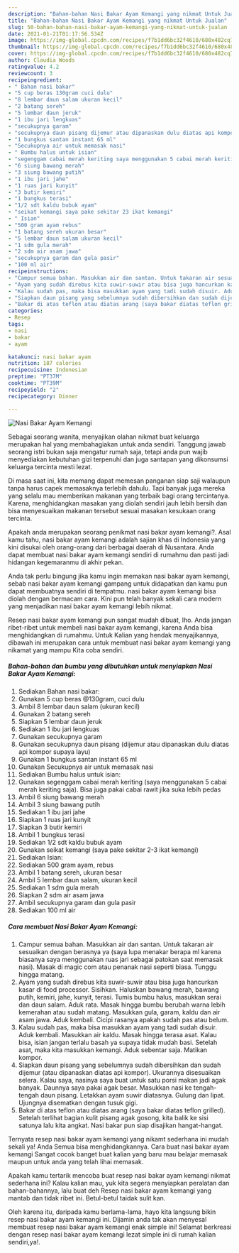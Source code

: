 ```yaml
---
description: "Bahan-bahan Nasi Bakar Ayam Kemangi yang nikmat Untuk Jualan"
title: "Bahan-bahan Nasi Bakar Ayam Kemangi yang nikmat Untuk Jualan"
slug: 50-bahan-bahan-nasi-bakar-ayam-kemangi-yang-nikmat-untuk-jualan
date: 2021-01-21T01:17:56.534Z
image: https://img-global.cpcdn.com/recipes/f7b1dd6bc32f4610/680x482cq70/nasi-bakar-ayam-kemangi-foto-resep-utama.jpg
thumbnail: https://img-global.cpcdn.com/recipes/f7b1dd6bc32f4610/680x482cq70/nasi-bakar-ayam-kemangi-foto-resep-utama.jpg
cover: https://img-global.cpcdn.com/recipes/f7b1dd6bc32f4610/680x482cq70/nasi-bakar-ayam-kemangi-foto-resep-utama.jpg
author: Claudia Woods
ratingvalue: 4.2
reviewcount: 3
recipeingredient:
- " Bahan nasi bakar"
- "5 cup beras 130gram cuci dulu"
- "8 lembar daun salam ukuran kecil"
- "2 batang sereh"
- "5 lembar daun jeruk"
- "1 ibu jari lengkuas"
- "secukupnya garam"
- "secukupnya daun pisang dijemur atau dipanaskan dulu diatas api kompor supaya layu"
- "1 bungkus santan instant 65 ml"
- "Secukupnya air untuk memasak nasi"
- " Bumbu halus untuk isian"
- "segenggam cabai merah keriting saya menggunakan 5 cabai merah keriting saja Bisa juga pakai cabai rawit jika suka lebih pedas"
- "6 siung bawang merah"
- "3 siung bawang putih"
- "1 ibu jari jahe"
- "1 ruas jari kunyit"
- "3 butir kemiri"
- "1 bungkus terasi"
- "1/2 sdt kaldu bubuk ayam"
- "seikat kemangi saya pake sekitar 23 ikat kemangi"
- " Isian"
- "500 gram ayam rebus"
- "1 batang sereh ukuran besar"
- "5 lembar daun salam ukuran kecil"
- "1 sdm gula merah"
- "2 sdm air asam jawa"
- "secukupnya garam dan gula pasir"
- "100 ml air"
recipeinstructions:
- "Campur semua bahan. Masukkan air dan santan. Untuk takaran air sesuaikan dengan berasnya ya (saya lupa menakar berapa ml karena biasanya saya menggunakan ruas jari sebagai patokan saat memasak nasi). Masak di magic com atau penanak nasi seperti biasa. Tunggu hingga matang."
- "Ayam yang sudah direbus kita suwir-suwir atau bisa juga hancurkan kasar di food processor. Sisihkan. Haluskan bawang merah, bawang putih, kemiri, jahe, kunyit, terasi. Tumis bumbu halus, masukkan serai dan daun salam. Aduk rata. Masak hingga bumbu berubah warna lebih kemerahan atau sudah matang. Masukkan gula, garam, kaldu dan air asam jawa. Aduk kembali. Cicipi rasanya apakah sudah pas atau belum."
- "Kalau sudah pas, maka bisa masukkan ayam yang tadi sudah disuir. Aduk kembali. Masukkan air kaldu. Masak hingga terasa asat. Kalau bisa, isian jangan terlalu basah ya supaya tidak mudah basi. Setelah asat, maka kita masukkan kemangi. Aduk sebentar saja. Matikan kompor."
- "Siapkan daun pisang yang sebelumnya sudah dibersihkan dan sudah dijemur (atau dipanaskan diatas api kompor). Ukurannya disesuaikan selera. Kalau saya, nasinya saya buat untuk satu porsi makan jadi agak banyak. Daunnya saya pakai agak besar. Masukkan nasi ke tengah-tengah daun pisang. Letakkan ayam suwir diatasnya. Gulung dan lipat. Ujungnya disematkan dengan tusuk gigi."
- "Bakar di atas teflon atau diatas arang (saya bakar diatas teflon grilled). Setelah terlihat bagian kulit pisang agak gosong, kita balik ke sisi satunya lalu kita angkat. Nasi bakar pun siap disajikan hangat-hangat."
categories:
- Resep
tags:
- nasi
- bakar
- ayam

katakunci: nasi bakar ayam 
nutrition: 187 calories
recipecuisine: Indonesian
preptime: "PT37M"
cooktime: "PT39M"
recipeyield: "2"
recipecategory: Dinner

---
```



![Nasi Bakar Ayam Kemangi](https://img-global.cpcdn.com/recipes/f7b1dd6bc32f4610/680x482cq70/nasi-bakar-ayam-kemangi-foto-resep-utama.jpg)

Sebagai seorang wanita, menyajikan olahan nikmat buat keluarga merupakan hal yang membahagiakan untuk anda sendiri. Tanggung jawab seorang istri bukan saja mengatur rumah saja, tetapi anda pun wajib menyediakan kebutuhan gizi terpenuhi dan juga santapan yang dikonsumsi keluarga tercinta mesti lezat.

Di masa  saat ini, kita memang dapat memesan panganan siap saji walaupun tanpa harus capek memasaknya terlebih dahulu. Tapi banyak juga mereka yang selalu mau memberikan makanan yang terbaik bagi orang tercintanya. Karena, menghidangkan masakan yang diolah sendiri jauh lebih bersih dan bisa menyesuaikan makanan tersebut sesuai masakan kesukaan orang tercinta. 



Apakah anda merupakan seorang penikmat nasi bakar ayam kemangi?. Asal kamu tahu, nasi bakar ayam kemangi adalah sajian khas di Indonesia yang kini disukai oleh orang-orang dari berbagai daerah di Nusantara. Anda dapat membuat nasi bakar ayam kemangi sendiri di rumahmu dan pasti jadi hidangan kegemaranmu di akhir pekan.

Anda tak perlu bingung jika kamu ingin memakan nasi bakar ayam kemangi, sebab nasi bakar ayam kemangi gampang untuk didapatkan dan kamu pun dapat membuatnya sendiri di tempatmu. nasi bakar ayam kemangi bisa diolah dengan bermacam cara. Kini pun telah banyak sekali cara modern yang menjadikan nasi bakar ayam kemangi lebih nikmat.

Resep nasi bakar ayam kemangi pun sangat mudah dibuat, lho. Anda jangan ribet-ribet untuk membeli nasi bakar ayam kemangi, karena Anda bisa menghidangkan di rumahmu. Untuk Kalian yang hendak menyajikannya, dibawah ini merupakan cara untuk membuat nasi bakar ayam kemangi yang nikamat yang mampu Kita coba sendiri.

<!--inarticleads1-->

##### Bahan-bahan dan bumbu yang dibutuhkan untuk menyiapkan Nasi Bakar Ayam Kemangi:

1. Sediakan  Bahan nasi bakar:
1. Gunakan 5 cup beras @130gram, cuci dulu
1. Ambil 8 lembar daun salam (ukuran kecil)
1. Gunakan 2 batang sereh
1. Siapkan 5 lembar daun jeruk
1. Sediakan 1 ibu jari lengkuas
1. Gunakan secukupnya garam
1. Gunakan secukupnya daun pisang (dijemur atau dipanaskan dulu diatas api kompor supaya layu)
1. Gunakan 1 bungkus santan instant 65 ml
1. Gunakan Secukupnya air untuk memasak nasi
1. Sediakan  Bumbu halus untuk isian:
1. Gunakan segenggam cabai merah keriting (saya menggunakan 5 cabai merah keriting saja). Bisa juga pakai cabai rawit jika suka lebih pedas
1. Ambil 6 siung bawang merah
1. Ambil 3 siung bawang putih
1. Sediakan 1 ibu jari jahe
1. Siapkan 1 ruas jari kunyit
1. Siapkan 3 butir kemiri
1. Ambil 1 bungkus terasi
1. Sediakan 1/2 sdt kaldu bubuk ayam
1. Gunakan seikat kemangi (saya pake sekitar 2-3 ikat kemangi)
1. Sediakan  Isian:
1. Sediakan 500 gram ayam, rebus
1. Ambil 1 batang sereh, ukuran besar
1. Ambil 5 lembar daun salam, ukuran kecil
1. Sediakan 1 sdm gula merah
1. Siapkan 2 sdm air asam jawa
1. Ambil secukupnya garam dan gula pasir
1. Sediakan 100 ml air




<!--inarticleads2-->

##### Cara membuat Nasi Bakar Ayam Kemangi:

1. Campur semua bahan. Masukkan air dan santan. Untuk takaran air sesuaikan dengan berasnya ya (saya lupa menakar berapa ml karena biasanya saya menggunakan ruas jari sebagai patokan saat memasak nasi). Masak di magic com atau penanak nasi seperti biasa. Tunggu hingga matang.
1. Ayam yang sudah direbus kita suwir-suwir atau bisa juga hancurkan kasar di food processor. Sisihkan. Haluskan bawang merah, bawang putih, kemiri, jahe, kunyit, terasi. Tumis bumbu halus, masukkan serai dan daun salam. Aduk rata. Masak hingga bumbu berubah warna lebih kemerahan atau sudah matang. Masukkan gula, garam, kaldu dan air asam jawa. Aduk kembali. Cicipi rasanya apakah sudah pas atau belum.
1. Kalau sudah pas, maka bisa masukkan ayam yang tadi sudah disuir. Aduk kembali. Masukkan air kaldu. Masak hingga terasa asat. Kalau bisa, isian jangan terlalu basah ya supaya tidak mudah basi. Setelah asat, maka kita masukkan kemangi. Aduk sebentar saja. Matikan kompor.
1. Siapkan daun pisang yang sebelumnya sudah dibersihkan dan sudah dijemur (atau dipanaskan diatas api kompor). Ukurannya disesuaikan selera. Kalau saya, nasinya saya buat untuk satu porsi makan jadi agak banyak. Daunnya saya pakai agak besar. Masukkan nasi ke tengah-tengah daun pisang. Letakkan ayam suwir diatasnya. Gulung dan lipat. Ujungnya disematkan dengan tusuk gigi.
1. Bakar di atas teflon atau diatas arang (saya bakar diatas teflon grilled). Setelah terlihat bagian kulit pisang agak gosong, kita balik ke sisi satunya lalu kita angkat. Nasi bakar pun siap disajikan hangat-hangat.




Ternyata resep nasi bakar ayam kemangi yang nikamt sederhana ini mudah sekali ya! Anda Semua bisa menghidangkannya. Cara buat nasi bakar ayam kemangi Sangat cocok banget buat kalian yang baru mau belajar memasak maupun untuk anda yang telah lihai memasak.

Apakah kamu tertarik mencoba buat resep nasi bakar ayam kemangi nikmat sederhana ini? Kalau kalian mau, yuk kita segera menyiapkan peralatan dan bahan-bahannya, lalu buat deh Resep nasi bakar ayam kemangi yang mantab dan tidak ribet ini. Betul-betul taidak sulit kan. 

Oleh karena itu, daripada kamu berlama-lama, hayo kita langsung bikin resep nasi bakar ayam kemangi ini. Dijamin anda tak akan menyesal membuat resep nasi bakar ayam kemangi enak simple ini! Selamat berkreasi dengan resep nasi bakar ayam kemangi lezat simple ini di rumah kalian sendiri,ya!.

